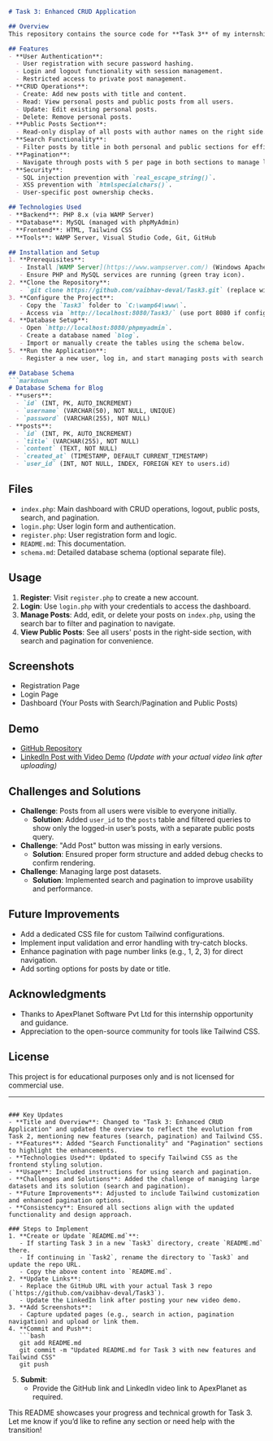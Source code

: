 ```markdown
# Task 3: Enhanced CRUD Application

## Overview
This repository contains the source code for **Task 3** of my internship at ApexPlanet Software Pvt Ltd. Building on Task 2, this project is an enhanced web-based CRUD (Create, Read, Update, Delete) application developed using PHP, MySQL, and HTML, styled with Tailwind CSS, and hosted locally with WAMP Server. It includes advanced features such as user authentication (registration, login, logout), CRUD operations for personal posts, a public posts section for read-only access, search functionality, and pagination, demonstrating an evolution in functionality and design.

## Features
- **User Authentication**:
  - User registration with secure password hashing.
  - Login and logout functionality with session management.
  - Restricted access to private post management.
- **CRUD Operations**:
  - Create: Add new posts with title and content.
  - Read: View personal posts and public posts from all users.
  - Update: Edit existing personal posts.
  - Delete: Remove personal posts.
- **Public Posts Section**:
  - Read-only display of all posts with author names on the right side.
- **Search Functionality**:
  - Filter posts by title in both personal and public sections for efficient navigation.
- **Pagination**:
  - Navigate through posts with 5 per page in both sections to manage large datasets.
- **Security**:
  - SQL injection prevention with `real_escape_string()`.
  - XSS prevention with `htmlspecialchars()`.
  - User-specific post ownership checks.

## Technologies Used
- **Backend**: PHP 8.x (via WAMP Server)
- **Database**: MySQL (managed with phpMyAdmin)
- **Frontend**: HTML, Tailwind CSS
- **Tools**: WAMP Server, Visual Studio Code, Git, GitHub

## Installation and Setup
1. **Prerequisites**:
   - Install [WAMP Server](https://www.wampserver.com/) (Windows Apache MySQL PHP).
   - Ensure PHP and MySQL services are running (green tray icon).
2. **Clone the Repository**:
   - `git clone https://github.com/vaibhav-deval/Task3.git` (replace with your repo URL).
3. **Configure the Project**:
   - Copy the `Task3` folder to `C:\wamp64\www\`.
   - Access via `http://localhost:8080/Task3/` (use port 8080 if configured).
4. **Database Setup**:
   - Open `http://localhost:8080/phpmyadmin`.
   - Create a database named `blog`.
   - Import or manually create the tables using the schema below.
5. **Run the Application**:
   - Register a new user, log in, and start managing posts with search and pagination.

## Database Schema
```markdown
# Database Schema for Blog
- **users**:
  - `id` (INT, PK, AUTO_INCREMENT)
  - `username` (VARCHAR(50), NOT NULL, UNIQUE)
  - `password` (VARCHAR(255), NOT NULL)
- **posts**:
  - `id` (INT, PK, AUTO_INCREMENT)
  - `title` (VARCHAR(255), NOT NULL)
  - `content` (TEXT, NOT NULL)
  - `created_at` (TIMESTAMP, DEFAULT CURRENT_TIMESTAMP)
  - `user_id` (INT, NOT NULL, INDEX, FOREIGN KEY to users.id)
```

## Files
- `index.php`: Main dashboard with CRUD operations, logout, public posts, search, and pagination.
- `login.php`: User login form and authentication.
- `register.php`: User registration form and logic.
- `README.md`: This documentation.
- `schema.md`: Detailed database schema (optional separate file).

## Usage
1. **Register**: Visit `register.php` to create a new account.
2. **Login**: Use `login.php` with your credentials to access the dashboard.
3. **Manage Posts**: Add, edit, or delete your posts on `index.php`, using the search bar to filter and pagination to navigate.
4. **View Public Posts**: See all users' posts in the right-side section, with search and pagination for convenience.

## Screenshots

- Registration Page
- Login Page
- Dashboard (Your Posts with Search/Pagination and Public Posts)

## Demo
- [GitHub Repository](https://github.com/vaibhav-deval/Task3)  
- [LinkedIn Post with Video Demo](https://www.linkedin.com/in/yourprofile/post-url) *(Update with your actual video link after uploading)*

## Challenges and Solutions
- **Challenge**: Posts from all users were visible to everyone initially.
  - **Solution**: Added `user_id` to the `posts` table and filtered queries to show only the logged-in user’s posts, with a separate public posts query.
- **Challenge**: "Add Post" button was missing in early versions.
  - **Solution**: Ensured proper form structure and added debug checks to confirm rendering.
- **Challenge**: Managing large post datasets.
  - **Solution**: Implemented search and pagination to improve usability and performance.

## Future Improvements
- Add a dedicated CSS file for custom Tailwind configurations.
- Implement input validation and error handling with try-catch blocks.
- Enhance pagination with page number links (e.g., 1, 2, 3) for direct navigation.
- Add sorting options for posts by date or title.

## Acknowledgments
- Thanks to ApexPlanet Software Pvt Ltd for this internship opportunity and guidance.
- Appreciation to the open-source community for tools like Tailwind CSS.

## License
This project is for educational purposes only and is not licensed for commercial use.

---
```

### Key Updates
- **Title and Overview**: Changed to "Task 3: Enhanced CRUD Application" and updated the overview to reflect the evolution from Task 2, mentioning new features (search, pagination) and Tailwind CSS.
- **Features**: Added "Search Functionality" and "Pagination" sections to highlight the enhancements.
- **Technologies Used**: Updated to specify Tailwind CSS as the frontend styling solution.
- **Usage**: Included instructions for using search and pagination.
- **Challenges and Solutions**: Added the challenge of managing large datasets and its solution (search and pagination).
- **Future Improvements**: Adjusted to include Tailwind customization and enhanced pagination options.
- **Consistency**: Ensured all sections align with the updated functionality and design approach.

### Steps to Implement
1. **Create or Update `README.md`**:
   - If starting Task 3 in a new `Task3` directory, create `README.md` there.
   - If continuing in `Task2`, rename the directory to `Task3` and update the repo URL.
   - Copy the above content into `README.md`.
2. **Update Links**:
   - Replace the GitHub URL with your actual Task 3 repo (`https://github.com/vaibhav-deval/Task3`).
   - Update the LinkedIn link after posting your new video demo.
3. **Add Screenshots**:
   - Capture updated pages (e.g., search in action, pagination navigation) and upload or link them.
4. **Commit and Push**:
   ```bash
   git add README.md
   git commit -m "Updated README.md for Task 3 with new features and Tailwind CSS"
   git push
   ```
5. **Submit**:
   - Provide the GitHub link and LinkedIn video link to ApexPlanet as required.

This README showcases your progress and technical growth for Task 3. Let me know if you’d like to refine any section or need help with the transition!